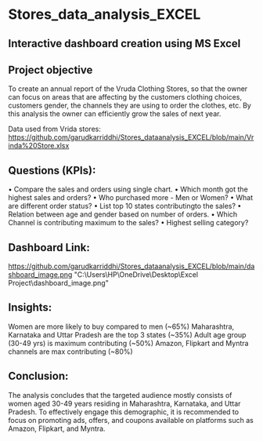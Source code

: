 # Stores_data_analysis_EXCEL
## Interactive dashboard creation using MS Excel
## Project objective
To create an annual report of the Vruda Clothing Stores, so that the owner can focus on areas that are affecting by the customers clothing choices, customers gender, the channels they are using to order the clothes, etc. By this analysis the owner can efficiently grow the sales of next year.

Data used from Vrida stores: 
https://github.com/garudkarriddhi/Stores_dataanalysis_EXCEL/blob/main/Vrinda%20Store.xlsx

## Questions (KPIs):
• Compare the sales and orders using single chart.
• Which month got the highest sales and orders?
• Who purchased more - Men or Women?
• What are different order status?
• List top 10 states contributingto the sales?
• Relation between age and gender based on number of orders.
• Which Channel is contributing maximum to the sales?
• Highest selling category?

## Dashboard Link:
https://github.com/garudkarriddhi/Stores_dataanalysis_EXCEL/blob/main/dashboard_image.png
"C:\Users\HP\OneDrive\Desktop\Excel Project\dashboard_image.png"
## Insights:
Women are more likely to buy compared to men (~65%)
Maharashtra, Karnataka and Uttar Pradesh are the top 3 states (~35%)
Adult age group (30-49 yrs) is maximum contributing (~50%)
Amazon, Flipkart and Myntra channels are max contributing (~80%)

## Conclusion:
The analysis concludes that the targeted audience mostly consists of women aged 30-49 years residing in Maharashtra, Karnataka, and Uttar Pradesh. To effectively engage this demographic, it is recommended to focus on promoting ads, offers, and coupons available on platforms such as Amazon, Flipkart, and Myntra.
